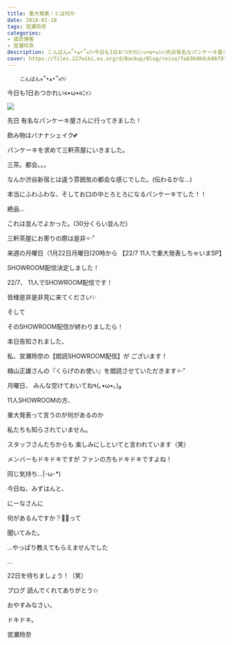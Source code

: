 ```yaml
---
title: 重大発表！とは何か
date: 2018-01-18
tags: 宮瀬玲奈
categories: 
- 成员博客
- 宮瀬玲奈
description: こんばんฅ՞•ﻌ•՞ฅﾜﾝ今日も1日おつかれいฅ•ω•ฅﾆｬﾝ先日有名なパンケーキ屋さんに行ってきました！飲み物はバナナシェイク💕パンケーキを求めて三軒茶屋にいきました。三茶。...
cover: https://files.227wiki.eu.org/d/Backup/Blog/reina/fa836d8dcb86f972cb56a44f03e94.jpg 
---
```


        こんばんฅ՞•ﻌ•՞ฅﾜﾝ


今日も1日おつかれいฅ•ω•ฅﾆｬﾝ





![](https://files.227wiki.eu.org/d/Backup/Blog/reina/fa836d8dcb86f972cb56a44f03e94.jpg)


先日
有名なパンケーキ屋さんに行ってきました！

飲み物はバナナシェイク💕


パンケーキを求めて三軒茶屋にいきました。

三茶。都会。。。

なんか渋谷新宿とは違う雰囲気の都会な感じでした。(伝わるかな...)



本当にふわふわな、そしてお口の中とろとろになるパンケーキでした！！

絶品...

これは並んでよかった。(30分くらい並んだ)





三軒茶屋にお寄りの際は是非✧‧˚
















来週の月曜日（1月22日月曜日)20時から
【22/7 11人で重大発表しちゃいまSP】

SHOWROOM配信決定しました！


22/7、
11人でSHOWROOM配信です！



皆様是非是非見に来てください✨









そして







そのSHOWROOM配信が終わりましたら！

本日告知されました、


私、宮瀬玲奈の【朗読SHOWROOM配信】が
ございます！





楠山正雄さんの『くらげのお使い』を朗読させていただきます✧‧˚









月曜日、
みんな空けておいてね٩(｡•ω•｡)و














11人SHOWROOMの方、

重大発表って言うのが何があるのか

私たちも知らされていません。



スタッフさんたちからも
楽しみにしといてと言われています（笑）



メンバーもドキドキですが
ファンの方もドキドキですよね！







同じ気持ち...|･ω･*)









今日ね、みずはんと、

にーなさんに

何があるんですか？🌟🌟って

聞いてみた。





...やっぱり教えてもらえませんでした






...


22日を待ちましょう！（笑）












ブログ
読んでくれてありがとう✩

おやすみなさい。





ドキドキ。



宮瀬玲奈


